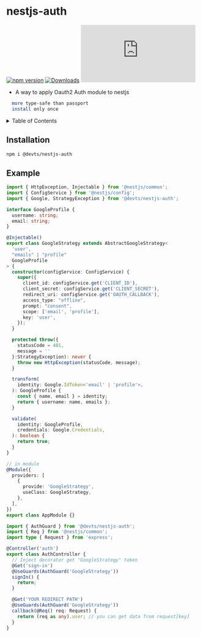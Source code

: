 # nestjs-auth


[![npm version](https://img.shields.io/npm/v/@devts%2Fnestjs-auth.svg)](https://www.npmjs.com/package/@devts/nestjs-auth)
[![Downloads](https://img.shields.io/npm/dm/@devts%2Fnestjs-auth.svg?logo=npm)](https://www.npmjs.com/package/@devts/nestjs-auth)
[![type-coverage](https://img.shields.io/badge/dynamic/json.svg?label=type%20coverage&color=brightgreen&prefix=%E2%89%A5&suffix=%&query=$.typeCoverage.atLeast&uri=https%3A%2F%2Fraw.githubusercontent.com%2Findustriously%2Fnestjs-auth%2Fmain%2Fpackage.json)](https://github.com/industriously/nestjs-auth)

- A way to apply Oauth2 Auth module to nestjs

```sh
  more type-safe than passport
  install only once
```

<details>
  <summary>Table of Contents</summary>
  <ol>
    <li><a href="#installation">Installation</a></li>
    <li><a href="#example">example</a></li>
  </ol>
</details>

<!-- INSTALLATION -->

## Installation

```sh
npm i @devts/nestjs-auth
```

<!-- EXAMPLE -->

## Example

```typescript
import { HttpException, Injectable } from '@nestjs/common';
import { ConfigService } from '@nestjs/config';
import { Google, StrategyException } from '@devts/nestjs-auth';

interface GoogleProfile {
  username: string;
  email: string;
}

@Injectable()
export class GoogleStrategy extends AbstractGoogleStrategy<
  'user',
  "emails" | "profile"
  GoogleProfile
> {
  constructor(configService: ConfigService) {
    super({
      client_id: configService.get('CLIENT_ID'),
      client_secret: configService.get('CLIENT_SECRET'),
      redirect_uri: configService.get('OAUTH_CALLBACK'),
      access_type: "offline",
      prompt: "consent",
      scope: ['email', 'profile'],
      key: 'user',
    });
  }

  protected throw({
    statusCode = 401,
    message = ''
  }:StrategyException): never {
    throw new HttpException(statusCode, message);
  }

  transform(
    identity: Google.IdToken<'email' | 'profile'>,
  ): GoogleProfile {
    const { name, email } = identity;
    return { username: name, emails };
  }

  validate(
    identity: GoogleProfile,
    credentials: Google.Credentials,
  ): boolean {
    return true;
  }
}

// in module
@Module({
  providers: [
    {
      provide: 'GoogleStrategy',
      useClass: GoogleStrategy,
    },
  ],
})
export class AppModule {}
```

```typescript
import { AuthGuard } from '@devts/nestjs-auth';
import { Req } from '@nestjs/common';
import type { Request } from 'express';

@Controller('auth')
export class AuthController {
  // Inject decorator get "GoogleStrategy" token
  @Get('sign-in')
  @UseGuards(AuthGuard('GoogleStrategy'))
  signIn() {
    return;
  }

  @Get('YOUR REDIRECT PATH')
  @UseGuards(AuthGuard('GoogleStrategy'))
  callback(@Req() req: Request) {
    return (req as any).user; // you can get data from request[key]
  }
}
```
